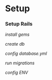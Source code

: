 
# Setup
### Setup Rails
*install gems*

*create db*

*config database.yml*

*run migrations*

*config ENV*
